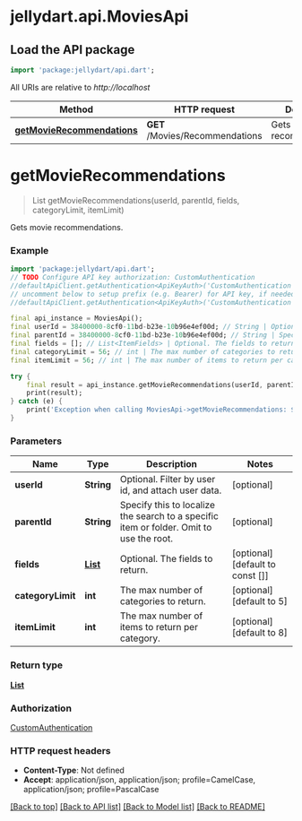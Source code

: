 # jellydart.api.MoviesApi

## Load the API package
```dart
import 'package:jellydart/api.dart';
```

All URIs are relative to *http://localhost*

Method | HTTP request | Description
------------- | ------------- | -------------
[**getMovieRecommendations**](MoviesApi.md#getmovierecommendations) | **GET** /Movies/Recommendations | Gets movie recommendations.


# **getMovieRecommendations**
> List<RecommendationDto> getMovieRecommendations(userId, parentId, fields, categoryLimit, itemLimit)

Gets movie recommendations.

### Example
```dart
import 'package:jellydart/api.dart';
// TODO Configure API key authorization: CustomAuthentication
//defaultApiClient.getAuthentication<ApiKeyAuth>('CustomAuthentication').apiKey = 'YOUR_API_KEY';
// uncomment below to setup prefix (e.g. Bearer) for API key, if needed
//defaultApiClient.getAuthentication<ApiKeyAuth>('CustomAuthentication').apiKeyPrefix = 'Bearer';

final api_instance = MoviesApi();
final userId = 38400000-8cf0-11bd-b23e-10b96e4ef00d; // String | Optional. Filter by user id, and attach user data.
final parentId = 38400000-8cf0-11bd-b23e-10b96e4ef00d; // String | Specify this to localize the search to a specific item or folder. Omit to use the root.
final fields = []; // List<ItemFields> | Optional. The fields to return.
final categoryLimit = 56; // int | The max number of categories to return.
final itemLimit = 56; // int | The max number of items to return per category.

try {
    final result = api_instance.getMovieRecommendations(userId, parentId, fields, categoryLimit, itemLimit);
    print(result);
} catch (e) {
    print('Exception when calling MoviesApi->getMovieRecommendations: $e\n');
}
```

### Parameters

Name | Type | Description  | Notes
------------- | ------------- | ------------- | -------------
 **userId** | **String**| Optional. Filter by user id, and attach user data. | [optional] 
 **parentId** | **String**| Specify this to localize the search to a specific item or folder. Omit to use the root. | [optional] 
 **fields** | [**List<ItemFields>**](ItemFields.md)| Optional. The fields to return. | [optional] [default to const []]
 **categoryLimit** | **int**| The max number of categories to return. | [optional] [default to 5]
 **itemLimit** | **int**| The max number of items to return per category. | [optional] [default to 8]

### Return type

[**List<RecommendationDto>**](RecommendationDto.md)

### Authorization

[CustomAuthentication](../README.md#CustomAuthentication)

### HTTP request headers

 - **Content-Type**: Not defined
 - **Accept**: application/json, application/json; profile=CamelCase, application/json; profile=PascalCase

[[Back to top]](#) [[Back to API list]](../README.md#documentation-for-api-endpoints) [[Back to Model list]](../README.md#documentation-for-models) [[Back to README]](../README.md)

